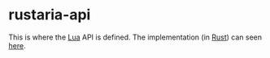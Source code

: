 # rustaria-api
This is where the [Lua](https://lua.org) API is defined.
The implementation (in [Rust](https://rust-lang.org)) can seen [here](../../src/api).